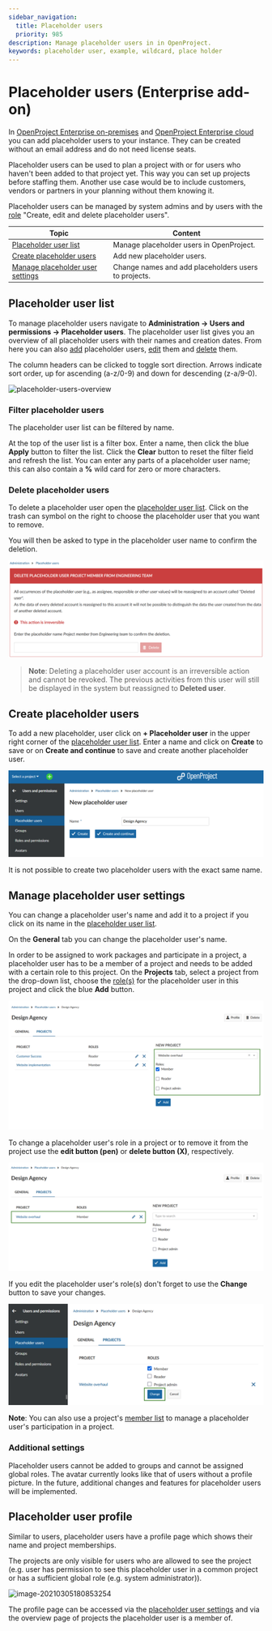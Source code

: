 ```yaml
---
sidebar_navigation:
  title: Placeholder users
  priority: 985
description: Manage placeholder users in in OpenProject.
keywords: placeholder user, example, wildcard, place holder
---
```


# Placeholder users (Enterprise add-on)

In [OpenProject Enterprise on-premises](https://www.openproject.org/enterprise-edition/) and [OpenProject Enterprise cloud](https://www.openproject.org/enterprise-edition/#hosting-options) you can add placeholder users to your instance. They can be created without an email address and do not need license seats.

Placeholder users can be used to plan a project with or for users who haven't been added to that project yet. This way you can set up projects before staffing them.
Another use case would be to include customers, vendors or partners in your planning without them knowing it.

Placeholder users can be managed by system admins and by users with the [role](../roles-permissions/#global-role) "Create, edit and delete placeholder users".


| Topic                                                                 | Content                                              |
|-----------------------------------------------------------------------|------------------------------------------------------|
| [Placeholder user list](#placeholder-user-list)                       | Manage placeholder users in OpenProject.             |
| [Create placeholder users](#create-placeholder-users)                 | Add new placeholder users.                           |
| [Manage placeholder user settings](#manage-placeholder-user-settings) | Change names and add placeholders users to projects. |



## Placeholder user list

To manage placeholder users navigate to **Administration -> Users and permissions -> Placeholder users**. The placeholder user list gives you an overview of all placeholder users with their names and creation dates. From here you can also [add](#create-placeholder-users) placeholder users, [edit](#manage-placeholder-user-settings) them and [delete](#delete-placeholder-users) them.

The column headers can be clicked to toggle sort direction. Arrows indicate sort order, up for ascending (a-z/0-9) and down for descending (z-a/9-0).

![placeholder-users-overview](image-20210305150925563.png)


### Filter placeholder users

The placeholder user list can be filtered by name.

At the top of the user list is a filter box. Enter a name, then click the blue **Apply** button to filter the list. Click the **Clear** button to reset the filter field and refresh the list.
You can enter any parts of a placeholder user name; this can also contain a **%** wild card for zero or more characters.

### Delete placeholder users

To delete a placeholder user open the [placeholder user list](#placeholder-user-list). Click on the trash can symbol on the right to choose the placeholder user that you want to remove.

You will then be asked to type in the placeholder user name to confirm the deletion.

![delete-placeholder-users](image-20210305163225643.png)

> **Note**: Deleting a placeholder user account is an irreversible action and cannot be revoked. The previous activities from this user will still be displayed in the system but reassigned to **Deleted user**.

## Create placeholder users
To add a new placeholder, user click on **+ Placeholder user** in the upper right corner of the [placeholder user list](#placeholder-user-list).
Enter a name and click on **Create** to save or on **Create and continue** to save and create another placeholder user.

![create-new-placeholder-user](openrpoject_system_guide_new_placeholder_user.png)

It is not possible to create two placeholder users with the exact same name.


## Manage placeholder user settings

You can change a placeholder user's name and add it to a project if you click on its name in the [placeholder user list](#placeholder-user-list).

On the **General** tab you can change the placeholder user's name.

In order to be assigned to work packages and participate in a project, a placeholder user has to be a member of a project and needs to be added with a certain role to this project.
On the **Projects** tab, select a project from the drop-down list, choose the [role(s)](../roles-permissions) for the placeholder user in this project and click the blue **Add** button.

![add-placeholder-user-to-project](openproject-system-guide-ph-user-new-project.png)

To change a placeholder user's role in a project or to remove it from the project use the **edit button (pen)** or **delete button (X)**, respectively.

![openproject edit projects for placeholder user](system-guide-ph-user-edit-project-role.png)

If you edit the placeholder user's role(s) don't forget to use the **Change** button to save your changes.

![save-role-placeholder-user](open_project_user_guide_change_project.png)

**Note**: You can also use a project's [member list](../../../user-guide/members) to manage a placeholder user's participation in a project.

### Additional settings

Placeholder users cannot be added to groups and cannot be assigned global roles. The avatar currently looks like that of users without a profile picture.
In the future, additional changes and features for placeholder users will be implemented.

## Placeholder user profile

Similar to users, placeholder users have a profile page which shows their name and project memberships.

The projects are only visible for users who are allowed to see the project (e.g. user has permission to see this placeholder user in a common project or has a sufficient global role (e.g. system administrator)).

![image-20210305180853254](image-20210305180853254.png)

The profile page can be accessed via the [placeholder user settings](#manage-placeholder-user-settings) and via the overview page of projects the placeholder user is a member of.
